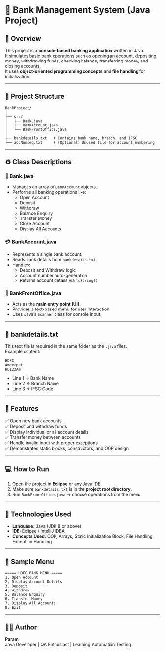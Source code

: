# 🏦 Bank Management System (Java Project)

## 📘 Overview
This project is a **console-based banking application** written in Java.  
It simulates basic bank operations such as opening an account, depositing money, withdrawing funds, checking balance, transferring money, and closing accounts.  
It uses **object-oriented programming concepts** and **file handling** for initialization.

---

## 🧱 Project Structure
```
BankProject/
│
├── src/
│   ├── Bank.java
│   ├── BankAccount.java
│   └── BankFrontOffice.java
│
├── bankdetails.txt   # Contains bank name, branch, and IFSC
└── accNumseq.txt     # (Optional) Unused file for account numbering
```

---

## ⚙️ Class Descriptions

### 🏦 Bank.java
- Manages an array of `BankAccount` objects.  
- Performs all banking operations like:
  - Open Account  
  - Deposit  
  - Withdraw  
  - Balance Enquiry  
  - Transfer Money  
  - Close Account  
  - Display All Accounts  

### 💳 BankAccount.java
- Represents a single bank account.  
- Reads bank details from `bankdetails.txt`.  
- Handles:
  - Deposit and Withdraw logic  
  - Account number auto-generation  
  - Returns account details via `toString()`  

### 🏢 BankFrontOffice.java
- Acts as the **main entry point (UI)**.  
- Provides a text-based menu for user interaction.  
- Uses Java’s `Scanner` class for console input.  

---

## 📂 bankdetails.txt
This text file is required in the same folder as the `.java` files.  
Example content:
```
HDFC
Ameerpet
HD123Am
```
- Line 1 → Bank Name  
- Line 2 → Branch Name  
- Line 3 → IFSC Code  

---

## 🧩 Features
✅ Open new bank accounts  
✅ Deposit and withdraw funds  
✅ Display individual or all account details  
✅ Transfer money between accounts  
✅ Handle invalid input with proper exceptions  
✅ Demonstrates static blocks, constructors, and OOP design  

---

## 💻 How to Run
1. Open the project in **Eclipse** or any Java IDE.  
2. Make sure `bankdetails.txt` is in the **project root directory**.  
3. Run `BankFrontOffice.java` → choose operations from the menu.  

---

## 🧠 Technologies Used
- **Language:** Java (JDK 8 or above)  
- **IDE:** Eclipse / IntelliJ IDEA  
- **Concepts Used:** OOP, Arrays, Static Initialization Block, File Handling, Exception Handling  

---

## 📜 Sample Menu
```
===== HDFC BANK MENU =====
1. Open Account
2. Display Account Details
3. Deposit
4. Withdraw
5. Balance Enquiry
6. Transfer Money
7. Display All Accounts
8. Exit
```

---

## 🧑‍💻 Author
**Param**  
Java Developer | QA Enthusiast | Learning Automation Testing
